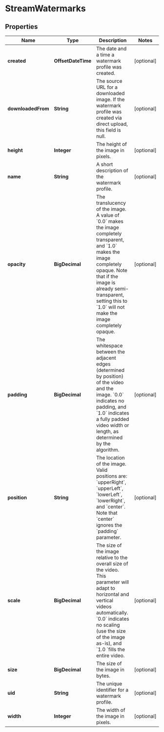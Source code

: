 

# StreamWatermarks


## Properties

| Name | Type | Description | Notes |
|------------ | ------------- | ------------- | -------------|
|**created** | **OffsetDateTime** | The date and a time a watermark profile was created. |  [optional] |
|**downloadedFrom** | **String** | The source URL for a downloaded image. If the watermark profile was created via direct upload, this field is null. |  [optional] |
|**height** | **Integer** | The height of the image in pixels. |  [optional] |
|**name** | **String** | A short description of the watermark profile. |  [optional] |
|**opacity** | **BigDecimal** | The translucency of the image. A value of &#x60;0.0&#x60; makes the image completely transparent, and &#x60;1.0&#x60; makes the image completely opaque. Note that if the image is already semi-transparent, setting this to &#x60;1.0&#x60; will not make the image completely opaque. |  [optional] |
|**padding** | **BigDecimal** | The whitespace between the adjacent edges (determined by position) of the video and the image. &#x60;0.0&#x60; indicates no padding, and &#x60;1.0&#x60; indicates a fully padded video width or length, as determined by the algorithm. |  [optional] |
|**position** | **String** | The location of the image. Valid positions are: &#x60;upperRight&#x60;, &#x60;upperLeft&#x60;, &#x60;lowerLeft&#x60;, &#x60;lowerRight&#x60;, and &#x60;center&#x60;. Note that &#x60;center&#x60; ignores the &#x60;padding&#x60; parameter. |  [optional] |
|**scale** | **BigDecimal** | The size of the image relative to the overall size of the video. This parameter will adapt to horizontal and vertical videos automatically. &#x60;0.0&#x60; indicates no scaling (use the size of the image as-is), and &#x60;1.0 &#x60;fills the entire video. |  [optional] |
|**size** | **BigDecimal** | The size of the image in bytes. |  [optional] |
|**uid** | **String** | The unique identifier for a watermark profile. |  [optional] |
|**width** | **Integer** | The width of the image in pixels. |  [optional] |



